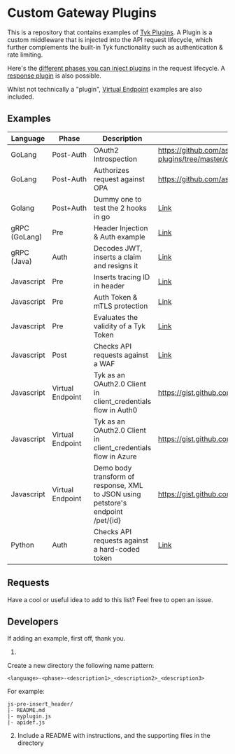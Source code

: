 # Custom Gateway Plugins

This is a repository that contains examples of [Tyk Plugins](https://tyk.io/docs/plugins/).  A Plugin is a custom middleware that is injected into the API request lifecycle, which further complements the built-in Tyk functionality such as authentication & rate limiting.

Here's the [different phases you can inject plugins](https://tyk.io/docs/concepts/middleware-execution-order/) in the request lifecycle.  A [response plugin](https://tyk.io/docs/plugins/response-plugins/) is also possible.

Whilst not technically a "plugin", [Virtual Endpoint](https://tyk.io/docs/advanced-configuration/compose-apis/virtual-endpoints/) examples are also included.

## Examples
Language | Phase | Description | Link 
-------- | ----- |------------ | --- 
GoLang	|	Post-Auth	|	OAuth2 Introspection	|	https://github.com/asoorm/tyk-go-plugins/tree/master/oauth2_introspection
GoLang	|	Post-Auth	|	Authorizes request against OPA	|	https://github.com/asoorm/tyk-go-plugins/tree/master/authorize_opa
Golang	|	Post+Auth	|	Dummy one to test the 2 hooks in go	|	[Link](plugins/go-auth-multiple_hook_example)
gRPC (GoLang)	|	Pre	|	Header Injection & Auth example	|	[Link](plugins/grpc_go-auth-pre_headerinject_authhook) 
gRPC (Java)	|	Auth	|	Decodes JWT, inserts a claim and resigns it	|	[Link](plugins/grpc_java-auth-jwt_decoder_repackager) 
Javascript	|	Pre	|	Inserts tracing ID in header	|	[Link](plugins/js-pre-insert_header)
Javascript	|	Pre	|	Auth Token & mTLS protection	|	[Link](plugins/js-pre-mtls_token_auth)
Javascript	|	Pre	|	Evaluates the validity of a Tyk Token	|	[Link](plugins/js-pre-token_inspection)
Javascript	|	Post	|	Checks API requests against a WAF	|	[Link](plugins/js-pre-post-waf)
Javascript	|	Virtual Endpoint	|	Tyk as an OAuth2.0 Client in client_credentials flow in Auth0	|	https://gist.github.com/letzya/ba7c2cd833c11fac61ae4a1d1908f1dc
Javascript	|	Virtual Endpoint	|	Tyk as an OAuth2.0 Client in client_credentials flow in Azure	|	https://gist.github.com/letzya/7e852181643e871481a7997ae3d5b84a
Javascript	|	Virtual Endpoint	|	Demo body transform of response, XML to JSON using petstore's endpoint /pet/{id}	|	https://gist.github.com/letzya/7df4dbc37f2f075795995efb8e205d3e
Python	|	Auth	|	Checks API requests against a hard-coded token	|	[Link](plugins/py-auth_example) 

## Requests

Have a cool or useful idea to add to this list?  Feel free to open an issue.


## Developers

If adding an example, first off, thank you.

1.
Create a new directory the following name pattern:
```
<language>-<phase>-<description1>_<description2>_<description3>
```
For example:
```
js-pre-insert_header/
|- README.md
|- myplugin.js
|- apidef.js
```

2. Include a README with instructions, and the supporting files in the directory